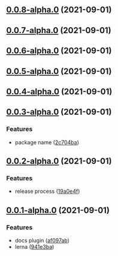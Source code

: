 ## [0.0.8-alpha.0](https://github.com/DWarrior222/babel/compare/v0.0.7-alpha.0...v0.0.8-alpha.0) (2021-09-01)



## [0.0.7-alpha.0](https://github.com/DWarrior222/babel/compare/v0.0.6-alpha.0...v0.0.7-alpha.0) (2021-09-01)



## [0.0.6-alpha.0](https://github.com/DWarrior222/babel/compare/v0.0.5-alpha.0...v0.0.6-alpha.0) (2021-09-01)



## [0.0.5-alpha.0](https://github.com/DWarrior222/babel/compare/v0.0.4-alpha.0...v0.0.5-alpha.0) (2021-09-01)



## [0.0.4-alpha.0](https://github.com/DWarrior222/babel/compare/v0.0.3-alpha.0...v0.0.4-alpha.0) (2021-09-01)



## [0.0.3-alpha.0](https://github.com/DWarrior222/babel/compare/v0.0.2-alpha.0...v0.0.3-alpha.0) (2021-09-01)


### Features

* package name ([2c704ba](https://github.com/DWarrior222/babel/commit/2c704ba9790bea4de2cf621331d3fbbde150470a))



## [0.0.2-alpha.0](https://github.com/DWarrior222/babel/compare/v0.0.1-alpha.0...v0.0.2-alpha.0) (2021-09-01)


### Features

* release process ([19a0e4f](https://github.com/DWarrior222/babel/commit/19a0e4f9db59bbfd0803b6dbd8f5b1e7cbe6eb3a))



## [0.0.1-alpha.0](https://github.com/DWarrior222/babel/compare/af097abfabf05709b496f48bffbe7379c5571366...v0.0.1-alpha.0) (2021-09-01)


### Features

* docs plugin ([af097ab](https://github.com/DWarrior222/babel/commit/af097abfabf05709b496f48bffbe7379c5571366))
* lerna ([941e3ba](https://github.com/DWarrior222/babel/commit/941e3badd56d9497c17c12af6df4091dfdfb2249))



